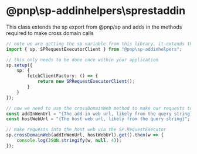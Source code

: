 # @pnp\sp-addinhelpers\sprestaddin

This class extends the sp export from @pnp/sp and adds in the methods required to make cross domain calls

```TypeScript
// note we are getting the sp variable from this library, it extends the sp export from @pnp/sp to add the required helper methods
import { sp, SPRequestExecutorClient } from "@pnp\sp-addinhelpers";

// this only needs to be done once within your application
sp.setup({
    sp: {
        fetchClientFactory: () => {
            return new SPRequestExecutorClient();
        }
    }
});

// now we need to use the crossDomainWeb method to make our requests to the host web
const addInWenUrl = "{The add-in web url, likely from the query string}";
const hostWebUrl = "{The host web url, likely from the query string}";

// make requests into the host web via the SP.RequestExecutor
sp.crossDomainWeb(addInWenUrl, hostWebUrl).get().then(w => {
    console.log(JSON.stringify(w, null, 4));
});
```
